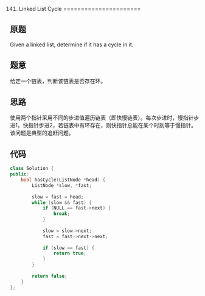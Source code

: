 141. Linked List Cycle
======================

原题
----
Given a linked list, determine if it has a cycle in it.

题意
----
给定一个链表，判断该链表是否存在环。

思路
----
使用两个指针采用不同的步进值遍历链表（即快慢链表）。每次步进时，慢指针步进1，快指针步进2，若链表中有环存在，则快指针总能在某个时刻等于慢指针。该问题是典型的追赶问题。

代码
----
```C++
class Solution {
public:
	bool hasCycle(ListNode *head) {
		ListNode *slow, *fast;
		
		slow = fast = head;
		while (slow && fast) {
			if (NULL == fast->next) {
				break;
			}
			
			slow = slow->next;
			fast = fast->next->next;
			
			if (slow == fast) {
				return true;
			}
		}
		
		return false;
	}
};
```

